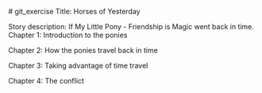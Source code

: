 \# git_exercise
Title: Horses of Yesterday

Story description: If My Little Pony - Friendship is Magic 
	went back in time. 
Chapter 1: Introduction to the ponies

Chapter 2: How the ponies travel back in time

Chapter 3: Taking advantage of time travel

Chapter 4: The conflict

